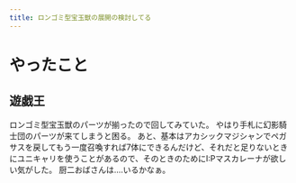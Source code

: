 ```yaml
---
title: ロンゴミ型宝玉獣の展開の検討してる
---
```


# やったこと

## 遊戯王

ロンゴミ型宝玉獣のパーツが揃ったので回してみていた。
やはり手札に幻影騎士団のパーツが来てしまうと困る。
あと、基本はアカシックマジシャンでペガサスを戻してもう一度召喚すれば7体にできるんだけど、それだと足りないときにユニキャリを使うことがあるので、そのときのためにI:Pマスカレーナが欲しい気がした。
厨二おばさんは‥‥いるかなぁ。
